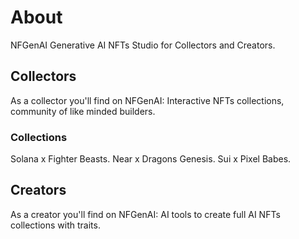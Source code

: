 # About
NFGenAI Generative AI NFTs Studio for Collectors and Creators.

## Collectors
As a collector you'll find on NFGenAI: Interactive NFTs collections, community of like minded builders.
### Collections
Solana x Fighter Beasts.
Near x Dragons Genesis.
Sui x Pixel Babes.

## Creators
As a creator you'll find on NFGenAI: AI tools to create full AI NFTs collections with traits.